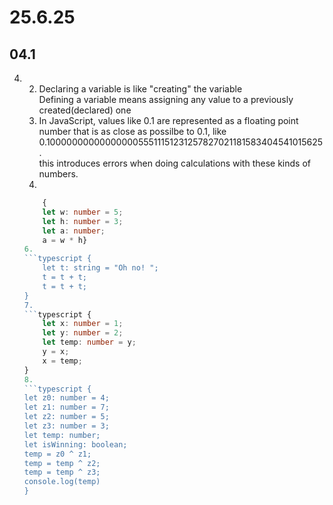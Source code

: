 # 25.6.25
## 04.1

4.
    2.
        Declaring a variable is like "creating" the variable  
        Defining a variable means assigning any value to a previously created(declared) one
    4. In JavaScript, values like 0.1 are represented as a floating point number that is as close as possilbe to 0.1, like 0.1000000000000000055511151231257827021181583404541015625.  
    this introduces errors when doing calculations with these kinds of numbers.  
    5.
    ```typescript
        {
        let w: number = 5;
        let h: number = 3;
        let a: number;
        a = w * h}
    6.
    ```typescript {
        let t: string = "Oh no! ";
        t = t + t;
        t = t + t;
    }
    7.
    ```typescript {
        let x: number = 1;
        let y: number = 2;
        let temp: number = y;
        y = x;
        x = temp;
    }
    8.
    ```typescript {
    let z0: number = 4;
    let z1: number = 7;
    let z2: number = 5;
    let z3: number = 3;
    let temp: number;
    let isWinning: boolean;
    temp = z0 ^ z1;
    temp = temp ^ z2;
    temp = temp ^ z3;
    console.log(temp)
    }
    
